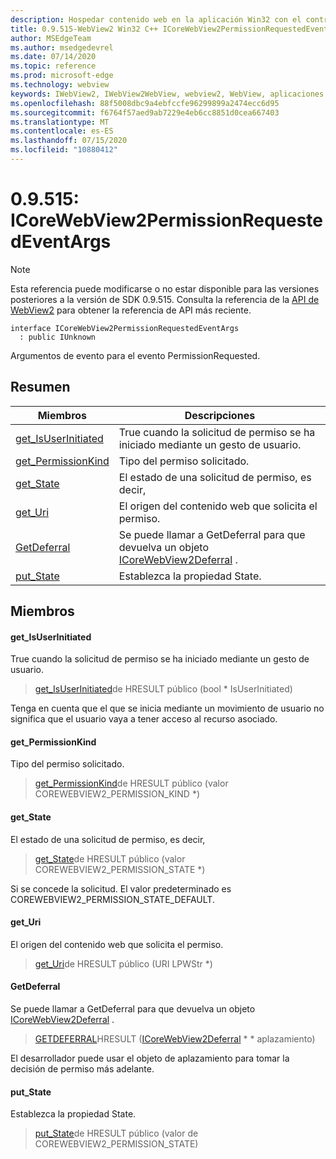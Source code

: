 ```yaml
---
description: Hospedar contenido web en la aplicación Win32 con el control Microsoft Edge WebView2
title: 0.9.515-WebView2 Win32 C++ ICoreWebView2PermissionRequestedEventArgs
author: MSEdgeTeam
ms.author: msedgedevrel
ms.date: 07/14/2020
ms.topic: reference
ms.prod: microsoft-edge
ms.technology: webview
keywords: IWebView2, IWebView2WebView, webview2, WebView, aplicaciones Win32, Win32, Edge, ICoreWebView2, ICoreWebView2Controller, control de explorador, HTML Edge
ms.openlocfilehash: 88f5008dbc9a4ebfccfe96299899a2474ecc6d95
ms.sourcegitcommit: f6764f57aed9ab7229e4eb6cc8851d0cea667403
ms.translationtype: MT
ms.contentlocale: es-ES
ms.lasthandoff: 07/15/2020
ms.locfileid: "10880412"
---
```

# 0.9.515: ICoreWebView2PermissionRequestedEventArgs 

> [!NOTE]
> Esta referencia puede modificarse o no estar disponible para las versiones posteriores a la versión de SDK 0.9.515. Consulta la referencia de la [API de WebView2](../../../webview2-api-reference.md) para obtener la referencia de API más reciente.

```
interface ICoreWebView2PermissionRequestedEventArgs
  : public IUnknown
```

Argumentos de evento para el evento PermissionRequested.

## Resumen

 Miembros                        | Descripciones
--------------------------------|---------------------------------------------
[get_IsUserInitiated](#get_isuserinitiated) | True cuando la solicitud de permiso se ha iniciado mediante un gesto de usuario.
[get_PermissionKind](#get_permissionkind) | Tipo del permiso solicitado.
[get_State](#get_state) | El estado de una solicitud de permiso, es decir,
[get_Uri](#get_uri) | El origen del contenido web que solicita el permiso.
[GetDeferral](#getdeferral) | Se puede llamar a GetDeferral para que devuelva un objeto [ICoreWebView2Deferral](icorewebview2deferral.md) .
[put_State](#put_state) | Establezca la propiedad State.

## Miembros

#### get_IsUserInitiated 

True cuando la solicitud de permiso se ha iniciado mediante un gesto de usuario.

> [get_IsUserInitiated](#get_isuserinitiated)de HRESULT público (bool * IsUserInitiated)

Tenga en cuenta que el que se inicia mediante un movimiento de usuario no significa que el usuario vaya a tener acceso al recurso asociado.

#### get_PermissionKind 

Tipo del permiso solicitado.

> [get_PermissionKind](#get_permissionkind)de HRESULT público (valor COREWEBVIEW2_PERMISSION_KIND *)

#### get_State 

El estado de una solicitud de permiso, es decir,

> [get_State](#get_state)de HRESULT público (valor COREWEBVIEW2_PERMISSION_STATE *)

Si se concede la solicitud. El valor predeterminado es COREWEBVIEW2_PERMISSION_STATE_DEFAULT.

#### get_Uri 

El origen del contenido web que solicita el permiso.

> [get_Uri](#get_uri)de HRESULT público (URI LPWStr *)

#### GetDeferral 

Se puede llamar a GetDeferral para que devuelva un objeto [ICoreWebView2Deferral](icorewebview2deferral.md) .

> [GETDEFERRAL](#getdeferral)HRESULT ([ICoreWebView2Deferral](icorewebview2deferral.md) * * aplazamiento)

El desarrollador puede usar el objeto de aplazamiento para tomar la decisión de permiso más adelante.

#### put_State 

Establezca la propiedad State.

> [put_State](#put_state)de HRESULT público (valor de COREWEBVIEW2_PERMISSION_STATE)

